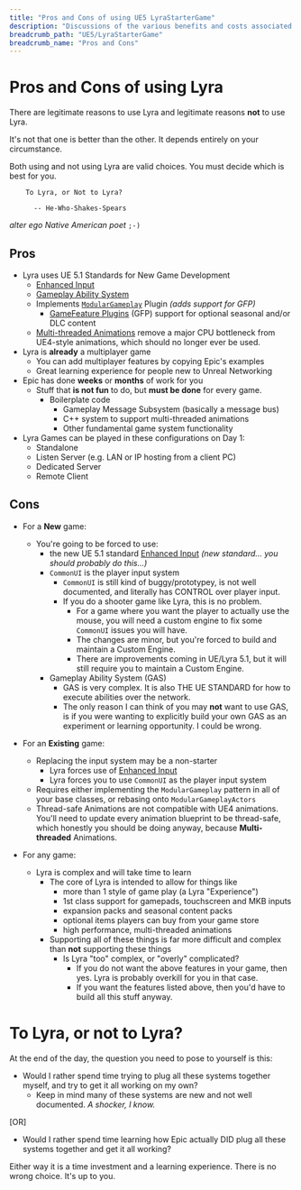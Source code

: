 ```yaml
---
title: "Pros and Cons of using UE5 LyraStarterGame"
description: "Discussions of the various benefits and costs associated with game dev using Unreal Engine (UE5) LyraStarterGame"
breadcrumb_path: "UE5/LyraStarterGame"
breadcrumb_name: "Pros and Cons"
---
```


# Pros and Cons of using Lyra

There are legitimate reasons to use Lyra and legitimate reasons **not** to use Lyra.

It's not that one is better than the other.  It depends entirely on your circumstance.

Both using and not using Lyra are valid choices.  You must decide which is best for you.

```text
    To Lyra, or Not to Lyra?

      -- He-Who-Shakes-Spears
```

*alter ego Native American poet*  `;-)`


## Pros

- Lyra uses UE 5.1 Standards for New Game Development
  - [Enhanced Input](https://dev.epicgames.com/community/learning/tutorials/eD13/unreal-engine-enhanced-input-in-ue5)
  - [Gameplay Ability System](/UE5/GameplayAbilitySystem/)
  - Implements [`ModularGameplay`](/UE5/ModularGameplay/) Plugin *(adds support for GFP)*
    - [GameFeature Plugins](/UE5/GameFeatures/) (GFP) support for optional seasonal and/or DLC content
  - [Multi-threaded Animations]() remove a major CPU bottleneck from UE4-style animations, which should no longer ever be used.
- Lyra is **already** a multiplayer game
  - You can add multiplayer features by copying Epic's examples
  - Great learning experience for people new to Unreal Networking
- Epic has done **weeks** or **months** of work for you
  - Stuff that **is not fun** to do, but **must be done** for every game.
    - Boilerplate code
      - Gameplay Message Subsystem (basically a message bus)
      - C++ system to support multi-threaded animations
      - Other fundamental game system functionality
- Lyra Games can be played in these configurations on Day 1:
  - Standalone
  - Listen Server (e.g. LAN or IP hosting from a client PC)
  - Dedicated Server
  - Remote Client


## Cons

- For a **New** game:
    - You're going to be forced to use:
      - the new UE 5.1 standard [Enhanced Input](https://dev.epicgames.com/community/learning/tutorials/eD13/unreal-engine-enhanced-input-in-ue5) *(new standard... you should probably do this...)*
      - `CommonUI` is the player input system
          - `CommonUI` is still kind of buggy/prototypey, is not well documented, and literally has CONTROL over player input.
          - If you do a shooter game like Lyra, this is no problem.
            - For a game where you want the player to actually use the mouse, you will need a custom engine to fix some `CommonUI` issues you will have.
            - The changes are minor, but you're forced to build and maintain a Custom Engine.
            - There are improvements coming in UE/Lyra 5.1, but it will still require you to maintain a Custom Engine.
      - Gameplay Ability System (GAS)
        - GAS is very complex. It is also THE UE STANDARD for how to execute abilities over the network.
        - The only reason I can think of you may **not** want to use GAS, is if you were wanting to explicitly build your own GAS as an experiment or learning opportunity.  I could be wrong.

- For an **Existing** game:
  - Replacing the input system may be a non-starter
    - Lyra forces use of [Enhanced Input](https://dev.epicgames.com/community/learning/tutorials/eD13/unreal-engine-enhanced-input-in-ue5)
    - Lyra forces you to use `CommonUI` as the player input system
  - Requires either implementing the `ModularGameplay` pattern in all of your base classes, or rebasing onto `ModularGameplayActors`
  - Thread-safe Animations are not compatible with UE4 animations.  You'll need to update every animation blueprint to be thread-safe, which honestly you should be doing anyway, because **Multi-threaded** Animations.

- For any game:
  - Lyra is complex and will take time to learn
    - The core of Lyra is intended to allow for things like
      - more than 1 style of game play (a Lyra "Experience")
      - 1st class support for gamepads, touchscreen and MKB inputs
      - expansion packs and seasonal content packs
      - optional items players can buy from your game store
      - high performance, multi-threaded animations
    - Supporting all of these things is far more difficult and complex than **not** supporting these things
      - Is Lyra "too" complex, or "overly" complicated?
        - If you do not want the above features in your game, then yes. Lyra is probably overkill for you in that case.
        - If you want the features listed above, then you'd have to build all this stuff anyway.

# To Lyra, or not to Lyra?

At the end of the day, the question you need to pose to yourself is this:

- Would I rather spend time trying to plug all these systems together myself, and try to get it all working on my own?
  - Keep in mind many of these systems are new and not well documented. *A shocker, I know.*

[OR]

- Would I rather spend time learning how Epic actually DID plug all these systems together and get it all working?

Either way it is a time investment and a learning experience.  There is no wrong choice.
It's up to you.
